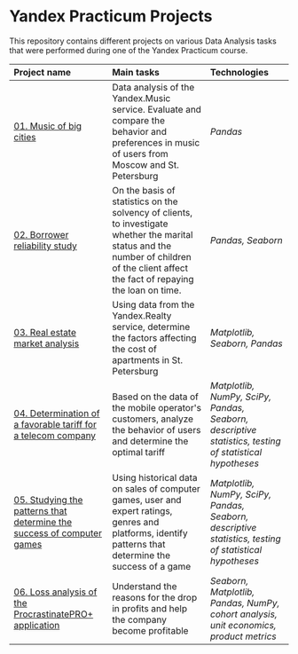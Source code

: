 # Yandex Practicum Projects
This repository contains different projects on various Data Analysis tasks that were performed during one of the Yandex Practicum course.

| Project name            | Main tasks              | Technologies            | 
| :---------------------- | :---------------------- | :---------------------- |
| [01. Music of big cities](project_1)| Data analysis of the Yandex.Music service. Evaluate and compare the behavior and preferences in music of users from Moscow and St. Petersburg| *Pandas* |
| [02. Borrower reliability study](project_2)| On the basis of statistics on the solvency of clients, to investigate whether the marital status and the number of children of the client affect the fact of repaying the loan on time.| *Pandas, Seaborn* |
| [03. Real estate market analysis](project_3)| Using data from the Yandex.Realty service, determine the factors affecting the cost of apartments in St. Petersburg| *Matplotlib, Seaborn, Pandas*|
| [04. Determination of a favorable tariff for a telecom company](project_4)|Based on the data of the mobile operator's customers, analyze the behavior of users and determine the optimal tariff| *Matplotlib, NumPy, SciPy, Pandas, Seaborn, descriptive statistics, testing of statistical hypotheses*|
| [05. Studying the patterns that determine the success of computer games](project_5)| Using historical data on sales of computer games, user and expert ratings, genres and platforms, identify patterns that determine the success of a game| *Matplotlib, NumPy, SciPy, Pandas, Seaborn, descriptive statistics, testing of statistical hypotheses*|
| [06. Loss analysis of the ProcrastinatePRO+ application](project_6)|Understand the reasons for the drop in profits and help the company become profitable| *Seaborn, Matplotlib, Pandas, NumPy, cohort analysis, unit economics, product metrics*|
